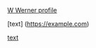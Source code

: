 [W Werner profile](https://github.com/wwernerit)

[text] (https://example.com)

[text](https://example.com)
